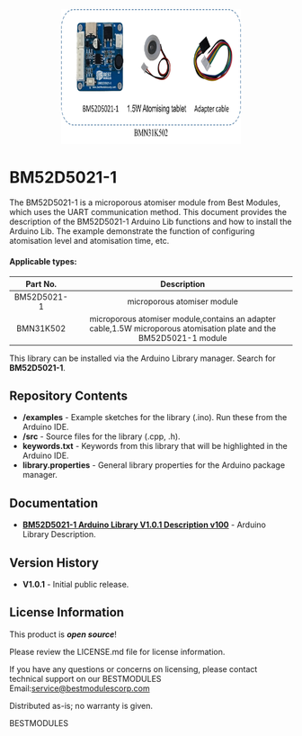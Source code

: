 <div align=center>
<img src="https://github.com/BestModules-Libraries/img/blob/main/BMN31K502_V1.0.png" width="320" height="240"> 
</div> 


BM52D5021-1 
===========================================================

The BM52D5021-1 is a microporous atomiser module from Best Modules, which uses the UART communication method. This document provides the description of the BM52D5021-1 Arduino Lib functions and how to install the Arduino Lib. The example demonstrate the function of configuring atomisation level and atomisation time, etc.

#### Applicable types:
<div align=center>

|Part No.   |Description                   |
|:---------:|:----------------------------:|
|BM52D5021-1|microporous atomiser module|
|BMN31K502  |microporous atomiser module,contains an adapter cable,1.5W microporous atomisation plate and the BM52D5021-1 module|

</div> 

This library can be installed via the Arduino Library manager. Search for **BM52D5021-1**. 

Repository Contents
-------------------

* **/examples** - Example sketches for the library (.ino). Run these from the Arduino IDE. 
* **/src** - Source files for the library (.cpp, .h).
* **keywords.txt** - Keywords from this library that will be highlighted in the Arduino IDE. 
* **library.properties** - General library properties for the Arduino package manager. 

Documentation 
-------------------

* **[BM52D5021-1 Arduino Library V1.0.1 Description v100]( https://www.bestmodulescorp.com/bm52d5021-1.html#tab-product2 )** - Arduino Library Description.

Version History  
-------------------

* **V1.0.1** - Initial public release.

License Information
-------------------

This product is _**open source**_! 

Please review the LICENSE.md file for license information. 

If you have any questions or concerns on licensing, please contact technical support on our BESTMODULES Email:service@bestmodulescorp.com

Distributed as-is; no warranty is given.

BESTMODULES
